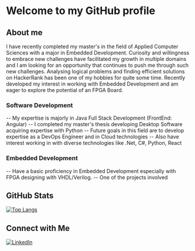 
# Welcome to my GitHub profile

## About me
I have recently completed my master's in the field of Applied Computer Sciences with a major in Embedded Development. Curiosity and willingness to embrace new challenges have facilitated my growth in multiple domains and I am looking for an opportunity that continues to push me through such new challenges. Analysing logical problems and finding efficient solutions on HackerRank has been one of my hobbies for quite some time. Recently developed my interest in working with Embedded Development and am eager to explore the potential of an FPGA Board. 

### Software Development
-- My expertise is majorly in Java Full Stack Development (FrontEnd: Angular)
-- I completed my master's thesis developing Desktop Software acquiring expertise with Python
-- Future goals in this field are to develop expertise as a DevOps Engineer and in Cloud technologies
-- Also have interest working in with diverse technologies like .Net, C#, Python, React

### Embedded Development
-- Have a basic proficiency in Embedded Development especially with FPGA designing with VHDL/Verilog.
-- One of the projects involved 

## GitHub Stats

[![Top Langs](https://github-readme-stats.vercel.app/api/top-langs/?username=sandeshgharge&layout=compact)](https://github.com/sandeshgharge)

## Connect with Me

[![LinkedIn](https://img.shields.io/badge/-LinkedIn-0077B5?style=flat&logo=linkedin&logoColor=white)](https://www.linkedin.com/in/sandesh-gharge-753182b6/)
